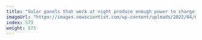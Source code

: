 ```yaml
---
title: "Solar panels that work at night produce enough power to charge a phone"
imageUrl: "https://images.newscientist.com/wp-content/uploads/2022/04/05155212/SEI_97228967.jpg?width=600"
index: 573
weight: 573
---
```

